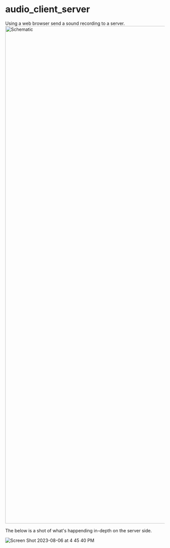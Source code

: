 # audio_client_server
Using a web browser send a sound recording to a server.
<img width="1573" alt="Schematic" src="https://github.com/davidbmar/audio_client_server/assets/32729467/ab19d948-1074-4fe6-bd61-4f797f07e047">

The below is a shot of what's happending in-depth on the server side.

![Screen Shot 2023-08-06 at 4 45 40 PM](https://github.com/davidbmar/audio_client_server/assets/32729467/0c52025e-ebb4-4628-a4dc-164f3a4d116f)


